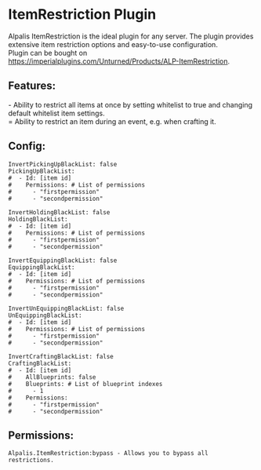 ﻿# ItemRestriction Plugin

Alpalis ItemRestriction is the ideal plugin for any server. The plugin provides extensive item restriction options and easy-to-use configuration.
<br>Plugin can be bought on https://imperialplugins.com/Unturned/Products/ALP-ItemRestriction.

## Features:


\- Ability to restrict all items at once by setting whitelist to true and changing default whitelist item settings.<br>
\= Ability to restrict an item during an event, e.g. when crafting it.

## Config:

    InvertPickingUpBlackList: false
    PickingUpBlackList:
    #  - Id: [item id]
    #    Permissions: # List of permissions
    #      - "firstpermission"
    #      - "secondpermission"
    
    InvertHoldingBlackList: false
    HoldingBlackList:
    #  - Id: [item id]
    #    Permissions: # List of permissions
    #      - "firstpermission"
    #      - "secondpermission"
    
    InvertEquippingBlackList: false
    EquippingBlackList:
    #  - Id: [item id]
    #    Permissions: # List of permissions
    #      - "firstpermission"
    #      - "secondpermission"
    
    InvertUnEquippingBlackList: false
    UnEquippingBlackList:
    #  - Id: [item id]
    #    Permissions: # List of permissions
    #      - "firstpermission"
    #      - "secondpermission"
    
    InvertCraftingBlackList: false
    CraftingBlackList:
    #  - Id: [item id]
    #    AllBlueprints: false
    #    Blueprints: # List of blueprint indexes
    #      - 1
    #    Permissions:
    #      - "firstpermission"
    #      - "secondpermission"

## Permissions:

    Alpalis.ItemRestriction:bypass - Allows you to bypass all restrictions.